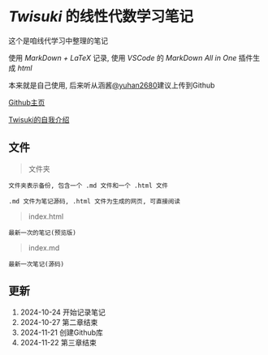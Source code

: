 # _Twisuki_ 的线性代数学习笔记

这个是咱线代学习中整理的笔记

使用 _MarkDown + LaTeX_ 记录, 使用 _VSCode_ 的 _MarkDown All in One_ 插件生成 _html_

本来就是自己使用, 后来听从涵酱[@yuhan2680](https://github.com/yuhan2680)建议上传到Github

[Github主页](https://github.com/Twisuki)

[Twisuki的自我介绍](https://twisuki.github.io)

## 文件

> 文件夹

    文件夹表示备份, 包含一个 .md 文件和一个 .html 文件
    
    .md 文件为笔记源码, .html 文件为生成的网页, 可直接阅读

> index.html

    最新一次的笔记(预览版)

> index.md

    最新一次笔记(源码)

## 更新

1. 2024-10-24 开始记录笔记
2. 2024-10-27 第二章结束
3. 2024-11-21 创建Github库
4. 2024-11-22 第三章结束
